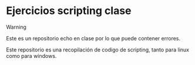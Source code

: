 # Ejercicios scripting clase

> [!WARNING]
> Este es un repositorio echo en clase por lo que puede contener errores.

Este repositorio es una recopilación de codigo de scripting, tanto para linux como para windows.
